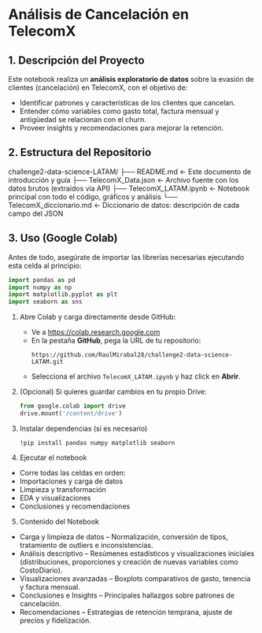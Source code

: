 # Análisis de Cancelación en TelecomX

## 1. Descripción del Proyecto 

Este notebook realiza un **análisis exploratorio de datos** sobre la evasión de clientes (cancelación) en TelecomX, con el objetivo de:
- Identificar patrones y características de los clientes que cancelan.
- Entender cómo variables como gasto total, factura mensual y antigüedad se relacionan con el churn.
- Proveer insights y recomendaciones para mejorar la retención.

## 2. Estructura del Repositorio 

challenge2-data-science-LATAM/
├── README.md ← Este documento de introducción y guía
├── TelecomX_Data.json ← Archivo fuente con los datos brutos (extraídos vía API)
├── TelecomX_LATAM.ipynb ← Notebook principal con todo el código, gráficos y análisis
└── TelecomX_diccionario.md ← Diccionario de datos: descripción de cada campo del JSON

## 3. Uso (Google Colab)

Antes de todo, asegúrate de importar las librerías necesarias ejecutando esta celda al principio:

```python
import pandas as pd
import numpy as np
import matplotlib.pyplot as plt
import seaborn as sns
```

1. Abre Colab y carga directamente desde GitHub:
   - Ve a https://colab.research.google.com  
   - En la pestaña **GitHub**, pega la URL de tu repositorio:
     ```
     https://github.com/RaulMirabal28/challenge2-data-science-LATAM.git
     ```
   - Selecciona el archivo `TelecomX_LATAM.ipynb` y haz click en **Abrir**.

2. (Opcional) Si quieres guardar cambios en tu propio Drive:
   ```python
   from google.colab import drive
   drive.mount('/content/drive')
   ```
3. Instalar dependencias (si es necesario)

   ```!pip install pandas numpy matplotlib seaborn```

4. Ejecutar el notebook
  - Corre todas las celdas en orden:
  - Importaciones y carga de datos
  - Limpieza y transformación
  - EDA y visualizaciones
  - Conclusiones y recomendaciones

5. Contenido del Notebook

  - Carga y limpieza de datos – Normalización, conversión de tipos, tratamiento de outliers e inconsistencias.
  - Análisis descriptivo – Resúmenes estadísticos y visualizaciones iniciales (distribuciones, proporciones y creación de nuevas variables como CostoDiario).
  - Visualizaciones avanzadas – Boxplots comparativos de gasto, tenencia y factura mensual.
  - Conclusiones e Insights – Principales hallazgos sobre patrones de cancelación.
  - Recomendaciones – Estrategias de retención temprana, ajuste de precios y fidelización.
